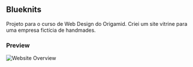 ## Blueknits

Projeto para o curso de Web Design do Origamid. Criei um site vitrine para uma empresa fictícia de handmades.

### Preview
![Website Overview](./readme-img/blueknits.gif)

